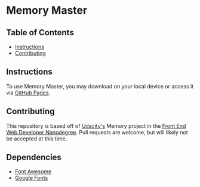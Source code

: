 # Memory Master

## Table of Contents
* [Instructions](#instructions)
* [Contributing](#contributing)

## Instructions
To use Memory Master, you may download on your local device or access it via [GitHub Pages](https://mj94.github.io/memory-master/).

## Contributing
This repository is based off of [Udacity's](https://udacity.com) Memory project in the [Front End Web Developer Nanodegree](https://www.udacity.com/course/front-end-web-developer-nanodegree--nd001). Pull requests are welcome, but will likely not be accepted at this time.

## Dependencies
- [Font Awesome](https://fontawesome.com/)
- [Google Fonts](https://fonts.google.com/)